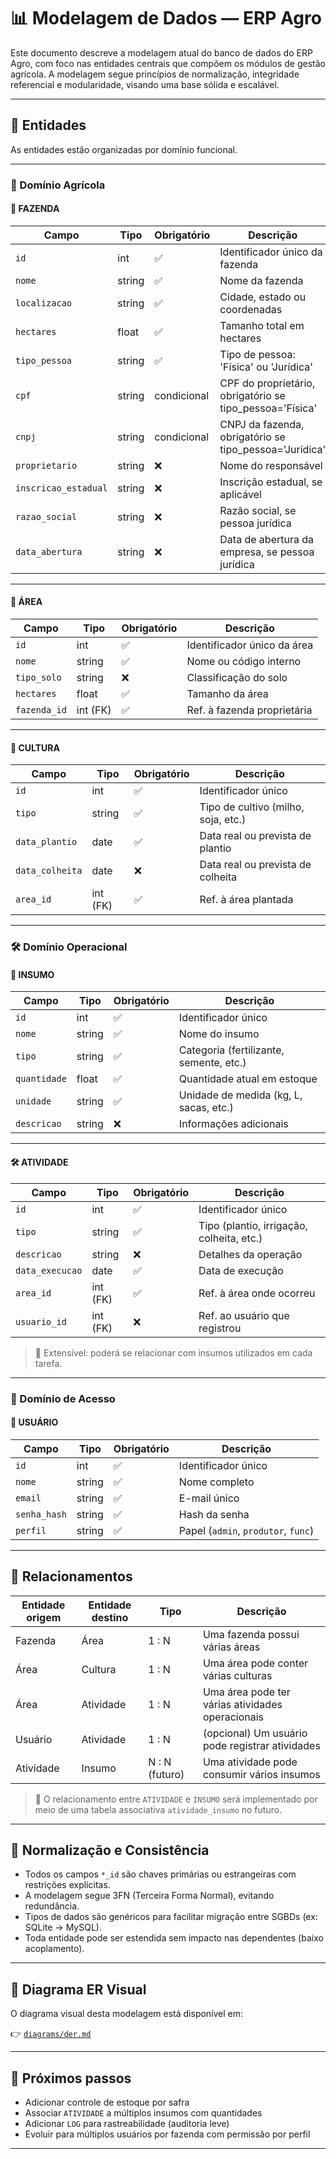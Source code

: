 # 📊 Modelagem de Dados — ERP Agro

Este documento descreve a modelagem atual do banco de dados do ERP Agro, com foco nas entidades centrais que compõem os módulos de gestão agrícola. A modelagem segue princípios de normalização, integridade referencial e modularidade, visando uma base sólida e escalável.

---

## 🧱 Entidades

As entidades estão organizadas por domínio funcional.

---

### 🌾 Domínio Agrícola

#### 🏡 FAZENDA

| Campo               | Tipo     | Obrigatório  | Descrição                                               |
|---------------------|----------|--------------|---------------------------------------------------------|
| `id`                | int      | ✅           | Identificador único da fazenda                          |
| `nome`              | string   | ✅           | Nome da fazenda                                         |
| `localizacao`       | string   | ✅           | Cidade, estado ou coordenadas                           |
| `hectares`          | float    | ✅           | Tamanho total em hectares                               |
| `tipo_pessoa`       | string   | ✅           | Tipo de pessoa: 'Física' ou 'Jurídica'                  |
| `cpf`               | string   | condicional  | CPF do proprietário, obrigatório se tipo_pessoa='Física'|
| `cnpj`              | string   | condicional  | CNPJ da fazenda, obrigatório se tipo_pessoa='Jurídica'  |
| `proprietario`      | string   | ❌           | Nome do responsável                                     |
| `inscricao_estadual`| string   | ❌           | Inscrição estadual, se aplicável                        |
| `razao_social`      | string   | ❌           | Razão social, se pessoa jurídica                        |
| `data_abertura`     | string   | ❌           | Data de abertura da empresa, se pessoa jurídica         |

---

#### 🧱 ÁREA

| Campo               | Tipo     | Obrigatório | Descrição                                                |
|---------------------|----------|-------------|----------------------------------------------------------|
| `id`                | int      | ✅          | Identificador único da área                              |
| `nome`              | string   | ✅          | Nome ou código interno                                   |
| `tipo_solo`         | string   | ❌          | Classificação do solo                                    |
| `hectares`          | float    | ✅          | Tamanho da área                                          |
| `fazenda_id`        | int (FK) | ✅          | Ref. à fazenda proprietária                              |

---

#### 🌱 CULTURA

| Campo               | Tipo     | Obrigatório | Descrição                                                |
|---------------------|----------|-------------|----------------------------------------------------------|
| `id`                | int      | ✅          | Identificador único                                      |
| `tipo`              | string   | ✅          | Tipo de cultivo (milho, soja, etc.)                      |
| `data_plantio`      | date     | ✅          | Data real ou prevista de plantio                         |
| `data_colheita`     | date     | ❌          | Data real ou prevista de colheita                        |
| `area_id`           | int (FK) | ✅          | Ref. à área plantada                                     |

---

### 🛠️ Domínio Operacional

#### 🧪 INSUMO

| Campo               | Tipo     | Obrigatório | Descrição                                                |
|---------------------|----------|-------------|----------------------------------------------------------|
| `id`                | int      | ✅          | Identificador único                                      |
| `nome`              | string   | ✅          | Nome do insumo                                           |
| `tipo`              | string   | ✅          | Categoria (fertilizante, semente, etc.)                  |
| `quantidade`        | float    | ✅          | Quantidade atual em estoque                              |
| `unidade`           | string   | ✅          | Unidade de medida (kg, L, sacas, etc.)                   |
| `descricao`         | string   | ❌          | Informações adicionais                                   |

---

#### 🛠️ ATIVIDADE

| Campo               | Tipo     | Obrigatório | Descrição                                                |
|---------------------|----------|-------------|----------------------------------------------------------|
| `id`                | int      | ✅          | Identificador único                                      |
| `tipo`              | string   | ✅          | Tipo (plantio, irrigação, colheita, etc.)                |
| `descricao`         | string   | ❌          | Detalhes da operação                                     |
| `data_execucao`     | date     | ✅          | Data de execução                                         |
| `area_id`           | int (FK) | ✅          | Ref. à área onde ocorreu                                 |
| `usuario_id`        | int (FK) | ❌          | Ref. ao usuário que registrou                            |

> 🧩 Extensível: poderá se relacionar com insumos utilizados em cada tarefa.

---

### 👤 Domínio de Acesso

#### 👤 USUÁRIO

| Campo                | Tipo     | Obrigatório | Descrição                                               |
|----------------------|----------|-------------|---------------------------------------------------------|
| `id`                 | int      | ✅          | Identificador único                                     |
| `nome`               | string   | ✅          | Nome completo                                           |
| `email`              | string   | ✅          | E-mail único                                            |
| `senha_hash`         | string   | ✅          | Hash da senha                                           |
| `perfil`             | string   | ✅          | Papel (`admin`, `produtor`, `func`)                     |

---

## 🔁 Relacionamentos

| Entidade origem      | Entidade destino | Tipo        | Descrição                                        |
|----------------------|------------------|-------------|--------------------------------------------------|
| Fazenda              | Área             | 1 : N       | Uma fazenda possui várias áreas                  |
| Área                 | Cultura          | 1 : N       | Uma área pode conter várias culturas             |
| Área                 | Atividade        | 1 : N       | Uma área pode ter várias atividades operacionais |
| Usuário              | Atividade        | 1 : N       | (opcional) Um usuário pode registrar atividades  |
| Atividade            | Insumo           | N : N (futuro) | Uma atividade pode consumir vários insumos       |

> 🔧 O relacionamento entre `ATIVIDADE` e `INSUMO` será implementado por meio de uma tabela associativa `atividade_insumo` no futuro.

---

## 🧭 Normalização e Consistência

- Todos os campos `*_id` são chaves primárias ou estrangeiras com restrições explícitas.
- A modelagem segue 3FN (Terceira Forma Normal), evitando redundância.
- Tipos de dados são genéricos para facilitar migração entre SGBDs (ex: SQLite → MySQL).
- Toda entidade pode ser estendida sem impacto nas dependentes (baixo acoplamento).

---

## 📐 Diagrama ER Visual

O diagrama visual desta modelagem está disponível em:

👉 [`diagrams/der.md`](../diagrams/der.md)

---

## 📌 Próximos passos

- Adicionar controle de estoque por safra
- Associar `ATIVIDADE` a múltiplos insumos com quantidades
- Adicionar `LOG` para rastreabilidade (auditoria leve)
- Evoluir para múltiplos usuários por fazenda com permissão por perfil

---

